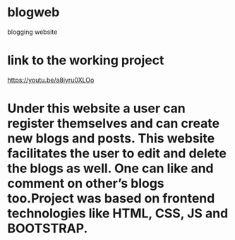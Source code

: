# blogweb
blogging website
# link to the working project
https://youtu.be/a8iyru0XLOo

# Under this website a user can register themselves and can create new blogs and posts. This website facilitates the user to edit and delete the blogs as well. One can like and comment on other’s blogs too.Project was based on frontend technologies like HTML, CSS, JS and BOOTSTRAP.
